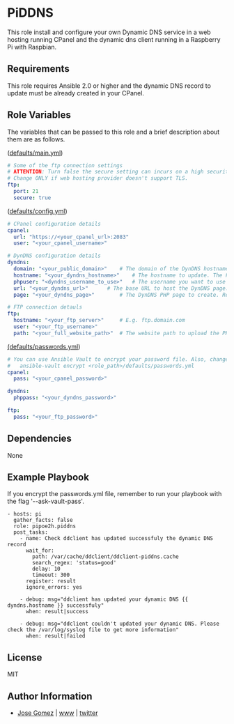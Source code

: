 PiDDNS
=========

This role install and configure your own Dynamic DNS service in a web hosting running CPanel and
the dynamic dns client running in a Raspberry Pi with Raspbian.

Requirements
------------

This role requires Ansible 2.0 or higher and the dynamic DNS record to update must be already created in your CPanel.

Role Variables
--------------

The variables that can be passed to this role and a brief description about
them are as follows.

([defaults/main.yml](defaults/main.yml))

```yaml
# Some of the ftp connection settings
# ATTENTION: Turn false the secure setting can incurs on a high security risk since your credentials are passed out in plain text.
# Change ONLY if web hosting provider doesn't support TLS.
ftp:
  port: 21
  secure: true

```

([defaults/config.yml](defaults/config.yml))

```yaml
# CPanel configuration details
cpanel:
  url: "https://<your_cpanel_url>:2083"
  user: "<your_cpanel_username>"

# DynDNS configuration details
dyndns:
  domain: "<your_public_domain>" 	# The domain of the DynDNS hostname. E.g. domain.com
  hostname: "<your_dyndns_hostname>" 	# The hostname to update. The FQDN must be already created in your DNS server. E.g. dyndns.domain.com
  phpuser: "<dyndns_username_to_use>" 	# The username you want to use for the DynDNS page (PHP Authentication). E.g. dyndnsuser
  url: "<your_dyndns_url>" 		# The base URL to host the DynDNS page: E.g. www.domain.com (DON'T add http(s)://)
  page: "<your_dyndns_page>" 		# The DynDNS PHP page to create. Recommended: dyndns.php

# FTP connection detauls
ftp:
  hostname: "<your_ftp_server>" 	# E.g. ftp.domain.com
  user: "<your_ftp_username>"
  path: "<your_full_website_path>" 	# The website path to upload the PHP page. E.g. /public_html/www.domain.com"

```

[(defaults/passwords.yml](defaults/passwords.yml))

```yaml
# You can use Ansible Vault to encrypt your password file. Also, change the file permissions to 0600
# 	ansible-vault encrypt <role_path>/defaults/passwords.yml
cpanel:
  pass: "<your_cpanel_password>"

dyndns:
  phppass: "<your_dyndns_password>"

ftp:
  pass: "<your_ftp_password>"
```

Dependencies
------------

None

Example Playbook
----------------

If you encrypt the passwords.yml file, remember to run your playbook with the flag '--ask-vault-pass'.

    - hosts: pi
      gather_facts: false
      role: pipoe2h.piddns
      post_tasks:
        - name: Check ddclient has updated successfuly the dynamic DNS record
          wait_for:
            path: /var/cache/ddclient/ddclient-piddns.cache
            search_regex: 'status=good'
            delay: 10
            timeout: 300
          register: result
          ignore_errors: yes

        - debug: msg="ddclient has updated your dynamic DNS {{ dyndns.hostname }} successfuly"
          when: result|success

        - debug: msg="ddclient couldn't updated your dynamic DNS. Please check the /var/log/syslog file to get more information"
          when: result|failed

License
-------

MIT

Author Information
------------------

* [Jose Gomez](https://github.com/pipoe2h) | [www](http://www.joseluisgomez.com) | [twitter](http://twitter.com/pipoe2h)
